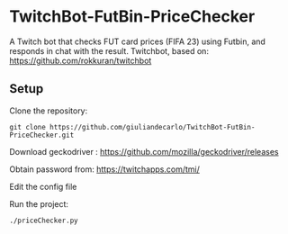 # TwitchBot-FutBin-PriceChecker
A Twitch bot that checks FUT card prices (FIFA 23) using Futbin, and responds in chat with the result.
Twitchbot, based on: https://github.com/rokkuran/twitchbot
## Setup
Clone the repository:
```
git clone https://github.com/giuliandecarlo/TwitchBot-FutBin-PriceChecker.git
```
Download geckodriver : https://github.com/mozilla/geckodriver/releases

Obtain password from: https://twitchapps.com/tmi/

Edit the config file

Run the project:
```
./priceChecker.py
```